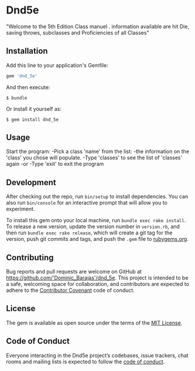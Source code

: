 # Dnd5e

"Welcome to the 5th Edition Class manuel . information available are hit Die, saving throws, subclasses and Proficiencies of all Classes"

## Installation

Add this line to your application's Gemfile:

```ruby
gem 'dnd_5e'
```

And then execute:

    $ bundle

Or install it yourself as:

    $ gem install dnd_5e

## Usage

Start the program:
-Pick a class 'name' from the list:
-the information on the 'class' you chose will populate.
-Type 'classes' to see the list of 'classes' again 
-or
-Type 'exit' to exit the program

## Development

After checking out the repo, run `bin/setup` to install dependencies. You can also run `bin/console` for an interactive prompt that will allow you to experiment.

To install this gem onto your local machine, run `bundle exec rake install`. To release a new version, update the version number in `version.rb`, and then run `bundle exec rake release`, which will create a git tag for the version, push git commits and tags, and push the `.gem` file to [rubygems.org](https://rubygems.org).

## Contributing

Bug reports and pull requests are welcome on GitHub at https://github.com/'Dominic_Barajas'/dnd_5e. This project is intended to be a safe, welcoming space for collaboration, and contributors are expected to adhere to the [Contributor Covenant](http://contributor-covenant.org) code of conduct.

## License

The gem is available as open source under the terms of the [MIT License](https://opensource.org/licenses/MIT).

## Code of Conduct

Everyone interacting in the Dnd5e project’s codebases, issue trackers, chat rooms and mailing lists is expected to follow the [code of conduct](https://github.com/'Dominic_Barajas'/dnd_5e/blob/master/CODE_OF_CONDUCT.md).
